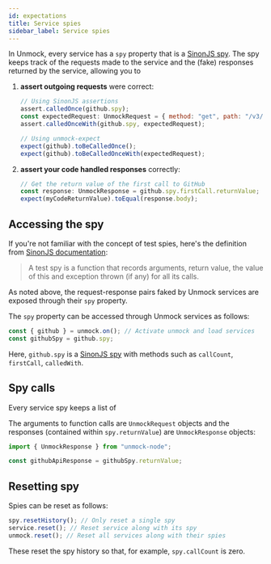 ```yaml
---
id: expectations
title: Service spies
sidebar_label: Service spies
---
```


In Unmock, every service has a `spy` property that is a [SinonJS spy](https://sinonjs.org/releases/v7.4.1/spies/). The spy keeps track of the requests made to the service and the (fake) responses returned by the service, allowing you to

1. **assert outgoing requests** were correct:

   ```js
   // Using SinonJS assertions
   assert.calledOnce(github.spy);
   const expectedRequest: UnmockRequest = { method: "get", path: "/v3/users", ... };
   assert.calledOnceWith(github.spy, expectedRequest);

   // Using unmock-expect
   expect(github).toBeCalledOnce();
   expect(github).toBeCalledOnceWith(expectedRequest);
   ```

1. **assert your code handled responses** correctly:
   ```js
   // Get the return value of the first call to GitHub
   const response: UnmockResponse = github.spy.firstCall.returnValue;
   expect(myCodeReturnValue).toEqual(response.body);
   ```

## Accessing the spy

If you're not familiar with the concept of test spies, here's the definition from [SinonJS documentation]():

> A test spy is a function that records arguments, return value, the value of this and exception thrown (if any) for all its calls.

As noted above, the request-response pairs faked by Unmock services are exposed through their `spy` property.

The `spy` property can be accessed through Unmock services as follows:

```js
const { github } = unmock.on(); // Activate unmock and load services
const githubSpy = github.spy;
```

Here, `github.spy` is a [SinonJS spy](https://sinonjs.org/releases/v7.4.1/spies/) with methods such as `callCount`, `firstCall`, `calledWith`.

## Spy calls

Every service spy keeps a list of

The arguments to function calls are `UnmockRequest` objects and the responses (contained within `spy.returnValue`) are `UnmockResponse` objects:

```js
import { UnmockResponse } from "unmock-node";

const githubApiResponse = githubSpy.returnValue;
```

## Resetting spy

Spies can be reset as follows:

```js
spy.resetHistory(); // Only reset a single spy
service.reset(); // Reset service along with its spy
unmock.reset(); // Reset all services along with their spies
```

These reset the spy history so that, for example, `spy.callCount` is zero.
